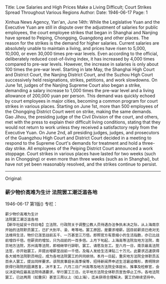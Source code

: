 Title: Low Salaries and High Prices Make a Living Difficult; Court Strikes Spread Throughout Various Regions
Author:
Date: 1946-06-17
Page: 1

Xinhua News Agency, Yan'an, June 14th: While the Legislative Yuan and the Executive Yuan are still in dispute over the adjustment of salaries for public employees, the court employee strikes that began in Shanghai and Nanjing have spread to Peiping, Chongqing, Guangdong and other places. The reason for the strikes is the demand for higher salaries. Current salaries are absolutely unable to maintain a living, and prices have risen to 5,000, 10,000, or even 30,000 times pre-war levels. Even according to the official, deliberately reduced cost-of-living index, it has increased by 4,000 times compared to pre-war levels. However, the increase in salaries is only about 100 times the pre-war level. Starting in late May, the Shanghai High Court and District Court, the Nanjing District Court, and the Suzhou High Court successively held resignations, strikes, petitions, and work slowdowns. On June 1st, judges of the Nanjing Supreme Court also began a strike, demanding a salary increase to 1,000 times the pre-war level and a living allowance of 200,000 yuan per person. This demand was quickly echoed by court employees in major cities, becoming a common program for court strikes in various places. Starting on June 1st, more than 500 employees of the Chongqing District Court went on strike, making the same demands. Gao Jihou, the presiding judge of the Civil Division of the court, and others, met with the press to explain their difficult living conditions, stating that they would not return to work unless they received a satisfactory reply from the Executive Yuan. On June 2nd, all presiding judges, judges, and prosecutors of the Guangzhou High Court and District Court decided in a meeting to respond to the Supreme Court's demands for treatment and hold a three-day strike. All employees of the Peiping District Court announced a work stoppage. Court strikes in various places have lasted for two weeks (such as in Chongqing) or even more than three weeks (such as in Shanghai), but have not yet been reasonably resolved, and the strikes continue to persist.



<hr /> 

Original: 


### 薪少物价高难为生计  法院罢工潮泛滥各地

1946-06-17
第1版()
专栏：

    薪少物价高难为生计
    法院罢工潮泛滥各地
    【新华社延安十四日电】立法院、行政院关于调整公教人员待遇办法争执未决之际，从上海南京开始的法院职员罢工，已扩大到平、渝、粤等地。罢工原因，是要求增薪。因目前薪资已绝对无法维持生活，物价已涨至战前五千、一万甚至三万倍。即照官方有意缩小的生活指数，亦已比战前增四千倍。但薪资的增加，只为战前的一百多倍。上月下旬起，上海高等法院及地方法院，南京地方法院，苏州高等法院，即相继举行辞职、罢工、请愿及怠工。至六月一日，南京最高法院法官，亦开始罢工，并提出增薪至战前一千倍，及每人发给生活津贴二十万元。此要求迅速获得各大城市法院职员响应，成为各地法院罢工的共同纲领。本月一日起，重庆地方法院全体职员五百余人罢工，提出同样要求。该院民事庭长高季侯等，招待新闻界申述生活窘迫情形，表明除非获得行政院的圆满答复，决不复工。六月二日广州高等及地方法院全体庭长、推事及检察官，会议决定响应最高法院待遇要求，举行罢工三日。北平地方法院全体职员宣告停止工作。各地法院罢工，已达两周（如重庆）甚至三周以上（如上海），迄未获得合理解决，罢工仍继续坚持中。
